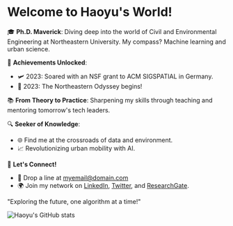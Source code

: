 # Welcome to Haoyu's World!

🎓 **Ph.D. Maverick**: Diving deep into the world of Civil and Environmental Engineering at Northeastern University. My compass? Machine learning and urban science.

🌟 **Achievements Unlocked**:
- 🛩️ 2023: Soared with an NSF grant to ACM SIGSPATIAL in Germany.
- 🎉 2023: The Northeastern Odyssey begins!

📚 **From Theory to Practice**: Sharpening my skills through teaching and mentoring tomorrow's tech leaders.

🔍 **Seeker of Knowledge**:
- 🌐 Find me at the crossroads of data and environment.
- 📈 Revolutionizing urban mobility with AI.

🤝 **Let's Connect!**
- 📧 Drop a line at [myemail@domain.com](mailto:myemail@domain.com)
- 🌍 Join my network on [LinkedIn](https://www.linkedin.com), [Twitter](https://twitter.com), and [ResearchGate](https://www.researchgate.net).

"Exploring the future, one algorithm at a time!"

![Haoyu's GitHub stats](https://github-readme-stats.vercel.app/api?username=he-h&show_icons=true&theme=transparent)

<!--
**he-h/he-h** is a ✨ _special_ ✨ repository because its `README.md` (this file) appears on your GitHub profile.

Here are some ideas to get you started:

- 🔭 I’m currently working on ...
- 🌱 I’m currently learning ...
- 👯 I’m looking to collaborate on ...
- 🤔 I’m looking for help with ...
- 💬 Ask me about ...
- 📫 How to reach me: ...
- 😄 Pronouns: ...
- ⚡ Fun fact: ...
-->
